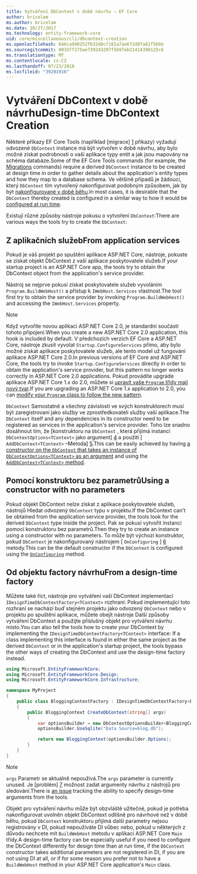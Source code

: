 ```yaml
---
title: Vytváření DbContext v době návrhu – EF Core
author: bricelam
ms.author: bricelam
ms.date: 10/27/2017
ms.technology: entity-framework-core
uid: core/miscellaneous/cli/dbcontext-creation
ms.openlocfilehash: 648ca990252fb32d8cf181a7ae672d07a81f56bb
ms.sourcegitcommit: 0935ff275ae739243297f5b97eb21414398125c6
ms.translationtype: MT
ms.contentlocale: cs-CZ
ms.lasthandoff: 07/23/2018
ms.locfileid: "39201916"
---
```

<a name="design-time-dbcontext-creation"></a><span data-ttu-id="f7330-102">Vytváření DbContext v době návrhu</span><span class="sxs-lookup"><span data-stu-id="f7330-102">Design-time DbContext Creation</span></span>
==============================
<span data-ttu-id="f7330-103">Některé příkazy EF Core Tools (například [migrace] [ 1] příkazy) vyžadují odvozené `DbContext` instance má být vytvořen v době návrhu, aby bylo možné získat podrobnosti o vaší aplikace typy entit a jak jsou mapovány na schéma databáze.</span><span class="sxs-lookup"><span data-stu-id="f7330-103">Some of the EF Core Tools commands (for example, the [Migrations][1] commands) require a derived `DbContext` instance to be created at design time in order to gather details about the application's entity types and how they map to a database schema.</span></span> <span data-ttu-id="f7330-104">Ve většině případů je žádoucí, který `DbContext` tím vytvořený nakonfigurovat podobným způsobem, jak by být [nakonfigurované v době běhu][2].</span><span class="sxs-lookup"><span data-stu-id="f7330-104">In most cases, it is desirable that the `DbContext` thereby created is configured in a similar way to how it would be [configured at run time][2].</span></span>

<span data-ttu-id="f7330-105">Existují různé způsoby nástroje pokusu o vytvoření `DbContext`:</span><span class="sxs-lookup"><span data-stu-id="f7330-105">There are various ways the tools try to create the `DbContext`:</span></span>

<a name="from-application-services"></a><span data-ttu-id="f7330-106">Z aplikačních služeb</span><span class="sxs-lookup"><span data-stu-id="f7330-106">From application services</span></span>
-------------------------
<span data-ttu-id="f7330-107">Pokud je váš projekt po spuštění aplikace ASP.NET Core, nástroje, pokuste se získat objekt DbContext z vaší aplikace poskytovatele služeb.</span><span class="sxs-lookup"><span data-stu-id="f7330-107">If your startup project is an ASP.NET Core app, the tools try to obtain the DbContext object from the application's service provider.</span></span>

<span data-ttu-id="f7330-108">Nástroj se nejprve pokusí získat poskytovatele služeb vyvoláním `Program.BuildWebHost()` a přístup k `IWebHost.Services` vlastnost.</span><span class="sxs-lookup"><span data-stu-id="f7330-108">The tool first try to obtain the service provider by invoking `Program.BuildWebHost()` and accessing the `IWebHost.Services` property.</span></span>

> [!NOTE]
> <span data-ttu-id="f7330-109">Když vytvoříte novou aplikaci ASP.NET Core 2.0, je standardní součástí tohoto připojení.</span><span class="sxs-lookup"><span data-stu-id="f7330-109">When you create a new ASP.NET Core 2.0 application, this hook is included by default.</span></span> <span data-ttu-id="f7330-110">V předchozích verzích EF Core a ASP.NET Core, nástroje zkusit vyvolat `Startup.ConfigureServices` přímo, aby bylo možné získat aplikace poskytovatele služeb, ale tento model už fungování aplikace ASP.NET Core 2.0.</span><span class="sxs-lookup"><span data-stu-id="f7330-110">In previous versions of EF Core and ASP.NET Core, the tools try to invoke `Startup.ConfigureServices` directly in order to obtain the application's service provider, but this pattern no longer works correctly in ASP.NET Core 2.0 applications.</span></span> <span data-ttu-id="f7330-111">Pokud provádíte upgrade aplikace ASP.NET Core 1.x do 2.0, můžete si [upravit vaše `Program` třídy mají nový tvar][3].</span><span class="sxs-lookup"><span data-stu-id="f7330-111">If you are upgrading an ASP.NET Core 1.x application to 2.0, you can [modify your `Program` class to follow the new pattern][3].</span></span>

<span data-ttu-id="f7330-112">`DbContext` Samostatně a všechny závislosti ve svých konstruktorech musí být zaregistrovaní jako služby ve zprostředkovateli služby vaší aplikace.</span><span class="sxs-lookup"><span data-stu-id="f7330-112">The `DbContext` itself and any dependencies in its constructor need to be registered as services in the application's service provider.</span></span> <span data-ttu-id="f7330-113">Toho lze snadno dosáhnout tím, že [konstruktoru na `DbContext` , která přijímá instanci `DbContextOptions<TContext>` jako argument] [ 4] a použití [ `AddDbContext<TContext>` –Metoda] [5].</span><span class="sxs-lookup"><span data-stu-id="f7330-113">This can be easily achieved by having [a constructor on the `DbContext` that takes an instance of `DbContextOptions<TContext>` as an argument][4] and using the [`AddDbContext<TContext>` method][5].</span></span>

<a name="using-a-constructor-with-no-parameters"></a><span data-ttu-id="f7330-114">Pomocí konstruktoru bez parametrů</span><span class="sxs-lookup"><span data-stu-id="f7330-114">Using a constructor with no parameters</span></span>
--------------------------------------
<span data-ttu-id="f7330-115">Pokud objekt DbContext nelze získat z aplikace poskytovatele služeb, nástrojů Hledat odvozený `DbContext` typu v projektu.</span><span class="sxs-lookup"><span data-stu-id="f7330-115">If the DbContext can't be obtained from the application service provider, the tools look for the derived `DbContext` type inside the project.</span></span> <span data-ttu-id="f7330-116">Pak se pokusí vytvořit instanci pomocí konstruktoru bez parametrů.</span><span class="sxs-lookup"><span data-stu-id="f7330-116">Then they try to create an instance using a constructor with no parameters.</span></span> <span data-ttu-id="f7330-117">To může být výchozí konstruktor, pokud `DbContext` je nakonfigurovaný nástrojem [ `OnConfiguring` ] [ 6] metody.</span><span class="sxs-lookup"><span data-stu-id="f7330-117">This can be the default constructor if the `DbContext` is configured using the [`OnConfiguring`][6] method.</span></span>

<a name="from-a-design-time-factory"></a><span data-ttu-id="f7330-118">Od objektu factory návrhu</span><span class="sxs-lookup"><span data-stu-id="f7330-118">From a design-time factory</span></span>
--------------------------
<span data-ttu-id="f7330-119">Můžete také říct, nástroje pro vytváření vaší DbContext implementací `IDesignTimeDbContextFactory<TContext>` rozhraní: Pokud implementující toto rozhraní se nachází buď stejném projektu jako odvozený `DbContext` nebo v projektu po spuštění aplikace, můžete obejít nástroje Další způsoby vytváření DbContext a použijte příslušný objekt pro vytváření návrhu místo.</span><span class="sxs-lookup"><span data-stu-id="f7330-119">You can also tell the tools how to create your DbContext by implementing the `IDesignTimeDbContextFactory<TContext>` interface: If a class implementing this interface is found in either the same project as the derived `DbContext` or in the application's startup project, the tools bypass the other ways of creating the DbContext and use the design-time factory instead.</span></span>

``` csharp
using Microsoft.EntityFrameworkCore;
using Microsoft.EntityFrameworkCore.Design;
using Microsoft.EntityFrameworkCore.Infrastructure;

namespace MyProject
{
    public class BloggingContextFactory : IDesignTimeDbContextFactory<BloggingContext>
    {
        public BloggingContext CreateDbContext(string[] args)
        {
            var optionsBuilder = new DbContextOptionsBuilder<BloggingContext>();
            optionsBuilder.UseSqlite("Data Source=blog.db");

            return new BloggingContext(optionsBuilder.Options);
        }
    }
}
```

> [!NOTE]
> <span data-ttu-id="f7330-120">`args` Parametr se aktuálně nepoužívá.</span><span class="sxs-lookup"><span data-stu-id="f7330-120">The `args` parameter is currently unused.</span></span> <span data-ttu-id="f7330-121">Je [problém] [ 7] možnost zadat argumenty návrhu z nástrojů pro sledování.</span><span class="sxs-lookup"><span data-stu-id="f7330-121">There is [an issue][7] tracking the ability to specify design-time arguments from the tools.</span></span>

<span data-ttu-id="f7330-122">Objekt pro vytváření návrhu může být obzvláště užitečné, pokud je potřeba nakonfigurovat uvolněn objekt DbContext odlišně pro návrhové než v době běhu, pokud `DbContext` konstruktoru přijímá další parametry nejsou registrovány v DI, pokud nepoužíváte DI vůbec nebo, pokud u některých z důvodu nechcete mít `BuildWebHost` metodu v aplikaci ASP.NET Core `Main` třídy.</span><span class="sxs-lookup"><span data-stu-id="f7330-122">A design-time factory can be especially useful if you need to configure the DbContext differently for design time than at run time, if the `DbContext` constructor takes additional parameters are not registered in DI, if you are not using DI at all, or if for some reason you prefer not to have a `BuildWebHost` method in your ASP.NET Core application's `Main` class.</span></span>

  [1]: xref:core/managing-schemas/migrations/index
  [2]: xref:core/miscellaneous/configuring-dbcontext
  [3]: https://docs.microsoft.com/aspnet/core/migration/1x-to-2x/#update-main-method-in-programcs
  [4]: xref:core/miscellaneous/configuring-dbcontext#constructor-argument
  [5]: xref:core/miscellaneous/configuring-dbcontext#using-dbcontext-with-dependency-injection
  [6]: xref:core/miscellaneous/configuring-dbcontext#onconfiguring
  [7]: https://github.com/aspnet/EntityFrameworkCore/issues/8332
